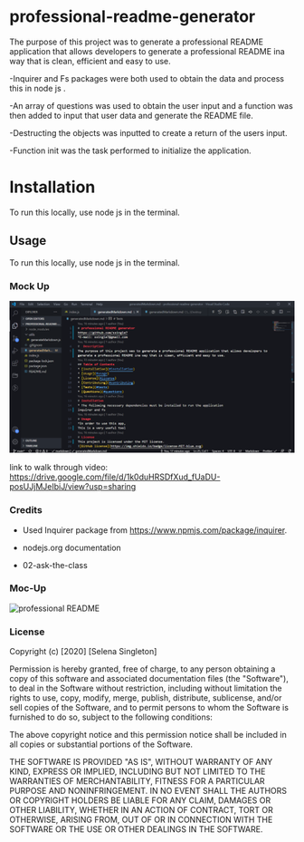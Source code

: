 # professional-readme-generator

The purpose of this project was to generate a professional README application that allows developers to generate a professional README ina way that is clean, efficient and easy to use. 

-Inquirer and Fs packages were both used to obtain the data and process this in node js . 

-An array of questions was used to obtain the user input and a function was then added to input that user data and generate the README file. 

-Destructing the objects was inputted to create a return of the users input. 

-Function init was the task performed to initialize the application. 

 # Installation

To run this locally, use node js in the terminal.  

## Usage

To run this locally, use node js in the terminal. 

### Mock Up 

![Professional README](./README.PNG)

link to walk through video: https://drive.google.com/file/d/1k0duHRSDfXud_fUaDU-posUJjMJeIbiJ/view?usp=sharing

### Credits

* Used Inquirer package from https://www.npmjs.com/package/inquirer.

* nodejs.org documentation 

* 02-ask-the-class  

### Moc-Up

![professional README]()

### License 

Copyright (c) [2020] [Selena Singleton]

Permission is hereby granted, free of charge, to any person obtaining a copy
of this software and associated documentation files (the "Software"), to deal
in the Software without restriction, including without limitation the rights
to use, copy, modify, merge, publish, distribute, sublicense, and/or sell
copies of the Software, and to permit persons to whom the Software is
furnished to do so, subject to the following conditions:

The above copyright notice and this permission notice shall be included in all
copies or substantial portions of the Software.

THE SOFTWARE IS PROVIDED "AS IS", WITHOUT WARRANTY OF ANY KIND, EXPRESS OR
IMPLIED, INCLUDING BUT NOT LIMITED TO THE WARRANTIES OF MERCHANTABILITY,
FITNESS FOR A PARTICULAR PURPOSE AND NONINFRINGEMENT. IN NO EVENT SHALL THE
AUTHORS OR COPYRIGHT HOLDERS BE LIABLE FOR ANY CLAIM, DAMAGES OR OTHER
LIABILITY, WHETHER IN AN ACTION OF CONTRACT, TORT OR OTHERWISE, ARISING FROM,
OUT OF OR IN CONNECTION WITH THE SOFTWARE OR THE USE OR OTHER DEALINGS IN THE
SOFTWARE.